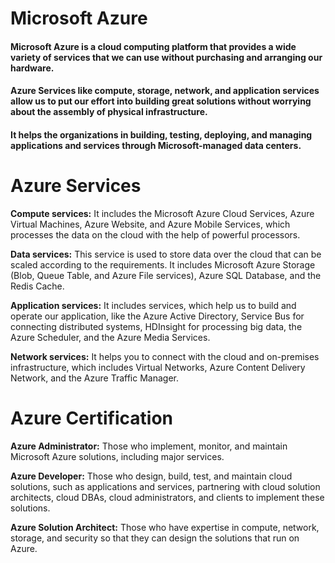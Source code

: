 # Microsoft Azure
#### Microsoft Azure is a cloud computing platform that provides a wide variety of services that we can use without purchasing and arranging our hardware.

#### Azure Services like compute, storage, network, and application services allow us to put our effort into building great solutions without worrying about the assembly of physical infrastructure.

#### It helps the organizations in building, testing, deploying, and managing applications and services through Microsoft-managed data centers.

# Azure Services
**Compute services:** It includes the Microsoft Azure Cloud Services, Azure Virtual Machines, Azure Website, and Azure Mobile Services, which processes the data on the cloud with the help of powerful processors.

**Data services:** This service is used to store data over the cloud that can be scaled according to the requirements. It includes Microsoft Azure Storage (Blob, Queue Table, and Azure File services), Azure SQL Database, and the Redis Cache.

**Application services:** It includes services, which help us to build and operate our application, like the Azure Active Directory, Service Bus for connecting distributed systems, HDInsight for processing big data, the Azure Scheduler, and the Azure Media Services.

**Network services:** It helps you to connect with the cloud and on-premises infrastructure, which includes Virtual Networks, Azure Content Delivery Network, and the Azure Traffic Manager.

# Azure Certification
**Azure Administrator:** Those who implement, monitor, and maintain Microsoft Azure solutions, including major services.

**Azure Developer:** Those who design, build, test, and maintain cloud solutions, such as applications and services, partnering with cloud solution architects, cloud DBAs, cloud administrators, and clients to implement these solutions.

**Azure Solution Architect:** Those who have expertise in compute, network, storage, and security so that they can design the solutions that run on Azure.


